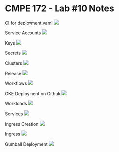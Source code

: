 # CMPE 172 - Lab #10 Notes


CI for deployment.yaml
![](images/updatedeployment.png)

Service Accounts
![](images/serviceaccounts.png)

Keys
![](images/sakey.png)

Secrets
![](images/secrets.png)

Clusters
![](images/clusters.png)

Release
![](images/release.png)

Workflows
![](images/workflows.png)

GKE Deployment on Github
![](images/GKEdeploy.png)

Workloads
![](images/workloads.png)

Services
![](images/services.png)

Ingress Creation
![](images/ingresscreation.png)

Ingress
![](images/ingress.png)

Gumball Deployment
![](images/gumball.jpeg)